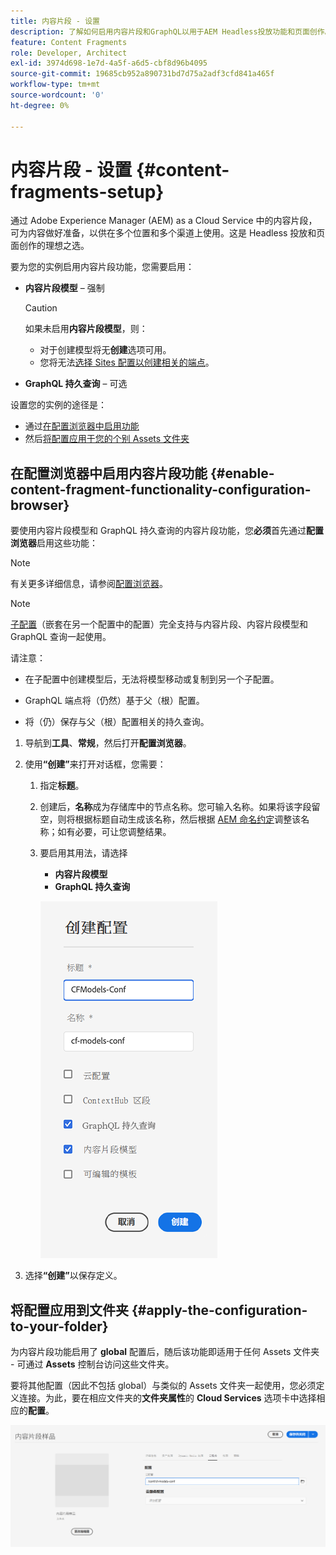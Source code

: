 ```yaml
---
title: 内容片段 - 设置
description: 了解如何启用内容片段和GraphQL以用于AEM Headless投放功能和页面创作。
feature: Content Fragments
role: Developer, Architect
exl-id: 3974d698-1e7d-4a5f-a6d5-cbf8d96b4095
source-git-commit: 19685cb952a890731bd7d75a2adf3cfd841a465f
workflow-type: tm+mt
source-wordcount: '0'
ht-degree: 0%

---
```


# 内容片段 - 设置 {#content-fragments-setup}

通过 Adobe Experience Manager (AEM) as a Cloud Service 中的内容片段，可为内容做好准备，以供在多个位置和多个渠道上使用。这是 Headless 投放和页面创作的理想之选。

要为您的实例启用内容片段功能，您需要启用：

* **内容片段模型** – 强制

  >[!CAUTION]
  >
  >如果未启用&#x200B;**内容片段模型**，则：
  >
  >* 对于创建模型将无&#x200B;**创建**&#x200B;选项可用。
  >* 您将无法[选择 Sites 配置以创建相关的端点](/help/headless/graphql-api/graphql-endpoint.md)。

* **GraphQL 持久查询** – 可选

设置您的实例的途径是：

* 通过[在配置浏览器中启用功能](#enable-content-fragment-functionality-configuration-browser)
* 然后[将配置应用于您的个别 Assets 文件夹](#apply-the-configuration-to-your-folder)

## 在配置浏览器中启用内容片段功能 {#enable-content-fragment-functionality-configuration-browser}

要使用内容片段模型和 GraphQL 持久查询的内容片段功能，您&#x200B;**必须**&#x200B;首先通过&#x200B;**配置浏览器**&#x200B;启用这些功能：

>[!NOTE]
>
>有关更多详细信息，请参阅[配置浏览器](/help/implementing/developing/introduction/configurations.md#using-configuration-browser)。

>[!NOTE]
>
>[子配置](/help/implementing/developing/introduction/configurations.md#configuration-resolution)（嵌套在另一个配置中的配置）完全支持与内容片段、内容片段模型和 GraphQL 查询一起使用。
>
>请注意：
>
>* 在子配置中创建模型后，无法将模型移动或复制到另一个子配置。
>
>* GraphQL 端点将（仍然）基于父（根）配置。
>
>* 将（仍）保存与父（根）配置相关的持久查询。

1. 导航到&#x200B;**工具**、**常规**，然后打开&#x200B;**配置浏览器**。

1. 使用&#x200B;**“创建”**&#x200B;来打开对话框，您需要：

   1. 指定&#x200B;**标题**。
   1. 创建后，**名称**&#x200B;成为存储库中的节点名称。您可输入名称。如果将该字段留空，则将根据标题自动生成该名称，然后根据 [AEM 命名约定](/help/implementing/developing/introduction/naming-conventions.md)调整该名称；如有必要，可让您调整结果。
   1. 要启用其用法，请选择
      * **内容片段模型**
      * **GraphQL 持久查询**

      ![定义配置](assets/cf-setup-create-conf.png)

1. 选择&#x200B;**“创建”**&#x200B;以保存定义。

## 将配置应用到文件夹 {#apply-the-configuration-to-your-folder}

为内容片段功能启用了 **global** 配置后，随后该功能即适用于任何 Assets 文件夹 - 可通过 **Assets** 控制台访问这些文件夹。

要将其他配置（因此不包括 global）与类似的 Assets 文件夹一起使用，您必须定义连接。为此，要在相应文件夹的&#x200B;**文件夹属性**&#x200B;的 **Cloud Services** 选项卡中选择相应的&#x200B;**配置**。

![应用配置](assets/cf-setup-apply-conf.png)
